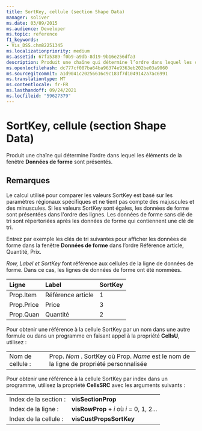 ```yaml
---
title: SortKey, cellule (section Shape Data)
manager: soliver
ms.date: 03/09/2015
ms.audience: Developer
ms.topic: reference
f1_keywords:
- Vis_DSS.chm82251345
ms.localizationpriority: medium
ms.assetid: 67fa5389-f0b9-a9db-8d19-9b16e256dfa3
description: Produit une chaîne qui détermine l’ordre dans lequel les éléments de la fenêtre Données de forme sont présentés.
ms.openlocfilehash: dc777cf087ba64ba96374e9363eb202be03a9060
ms.sourcegitcommit: a1d9041c20256616c9c183f7d1049142a7ac6991
ms.translationtype: MT
ms.contentlocale: fr-FR
ms.lasthandoff: 09/24/2021
ms.locfileid: "59627379"
---
```

# <a name="sortkey-cell-shape-data-section"></a>SortKey, cellule (section Shape Data)

Produit une chaîne qui détermine l’ordre dans lequel les éléments de la fenêtre **Données de forme** sont présentés. 
  
## <a name="remarks"></a>Remarques

Le calcul utilisé pour comparer les valeurs SortKey est basé sur les paramètres régionaux spécifiques et ne tient pas compte des majuscules et des minuscules. Si les valeurs SortKey sont égales, les données de forme sont présentées dans l'ordre des lignes. Les données de forme sans clé de tri sont répertoriées après les données de forme qui contiennent une clé de tri.
  
Entrez par exemple les clés de tri suivantes pour afficher les données de forme dans la fenêtre **Données de forme** dans l’ordre Référence article, Quantité, Prix. 
  
 *Row, Label et*  *SortKey*  font référence aux cellules de la ligne de données de forme. Dans ce cas, les lignes de données de forme ont été nommées. 
  
|**Ligne**|**Label**|**SortKey**|
|:-----|:-----|:-----|
| Prop.Item  <br/> | Référence article  <br/> | 1  <br/> |
| Prop.Price  <br/> | Price  <br/> | 3  <br/> |
| Prop.Quan  <br/> | Quantité  <br/> | 2  <br/> |
   
Pour obtenir une référence à la cellule SortKey par un nom dans une autre formule ou dans un programme en faisant appel à la propriété **CellsU**, utilisez : 
  
|||
|:-----|:-----|
| Nom de cellule :  <br/> | Prop.  *Nom*  . SortKey où Prop.  *Name*  est le nom de la ligne de propriété personnalisée  <br/> |
   
Pour obtenir une référence à la cellule SortKey par index dans un programme, utilisez la propriété **CellsSRC** avec les arguments suivants : 
  
|||
|:-----|:-----|
| Index de la section :  <br/> |**visSectionProp** <br/> |
| Index de la ligne :  <br/> |**visRowProp**  +   *i* où *i* = 0, 1, 2...  <br/> |
| Index de la cellule :  <br/> |**visCustPropsSortKey** <br/> |
   

